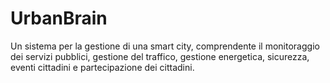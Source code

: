 # UrbanBrain
Un sistema per la gestione di una smart city, comprendente il monitoraggio dei servizi pubblici, gestione del traffico, gestione energetica, sicurezza, eventi cittadini e partecipazione dei cittadini.
